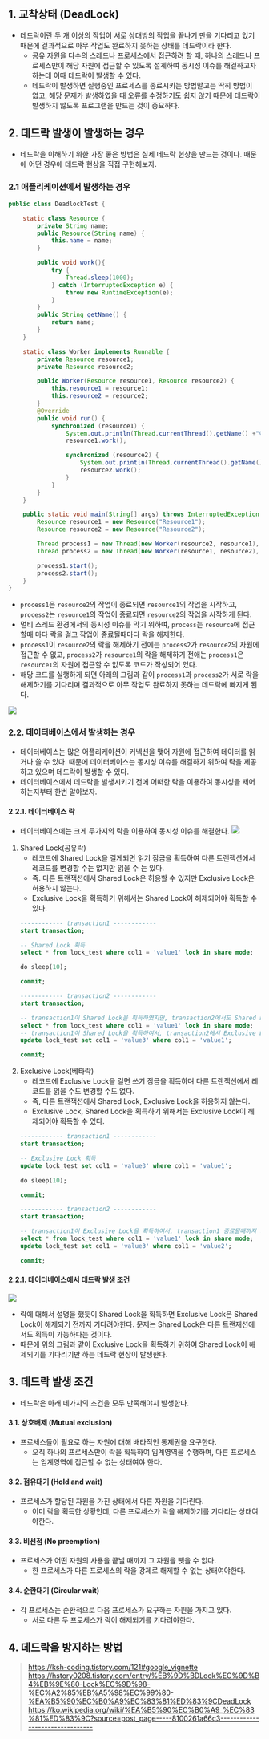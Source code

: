 
## 1. 교착상태 (DeadLock)

- 데드락이란 두 개 이상의 작업이 서로 상대방의 작업을 끝나기 만을 기다리고 있기 때문에 결과적으로 아무 작업도 완료하지 못하는 상태를 데드락이라 한다.
  - 공유 자원을 다수의 스레드나 프로세스에서 접근하려 할 때, 하나의 스레드나 프로세스만이 해당 자원에 접근할 수 있도록 설계하여 동시성 이슈를 해결하고자 하는데 이때 데드락이 발생할 수 있다.  
  - 데드락이 발생하면 실행중인 프로세스를 종료시키는 방법말고는 딱히 방법이 없고, 해당 문제가 발생하였을 때 오류를 수정하기도 쉽지 않기 때문에 데드락이 발생하지 않도록 프로그램을 만드는 것이 중요하다.

## 2. 데드락 발생이 발생하는 경우

- 데드락을 이해하기 위한 가장 좋은 방법은 실제 데드락 현상을 만드는 것이다. 때문에 어떤 경우에 데드락 현상을 직접 구현해보자.

### 2.1 애플리케이션에서 발생하는 경우

```java
public class DeadlockTest {

    static class Resource {
        private String name;
        public Resource(String name) {
            this.name = name;
        }

        public void work(){
            try {
                Thread.sleep(1000);
            } catch (InterruptedException e) {
                throw new RuntimeException(e);
            }
        }
        public String getName() {
            return name;
        }
    }

    static class Worker implements Runnable {
        private Resource resource1;
        private Resource resource2;

        public Worker(Resource resource1, Resource resource2) {
            this.resource1 = resource1;
            this.resource2 = resource2;
        }
        @Override
        public void run() {
            synchronized (resource1) {
                System.out.println(Thread.currentThread().getName() +"이 " + resource1.getName() + "에 대한 작업을 위하여 락을 획득했습니다.");
                resource1.work();

                synchronized (resource2) {
                    System.out.println(Thread.currentThread().getName() +" 이 " + resource2.getName() + "에 대한 작업을 위하여 락을 획득했습니다.");
                    resource2.work();
                }
            }
        }
    }

    public static void main(String[] args) throws InterruptedException {
        Resource resource1 = new Resource("Resource1");
        Resource resource2 = new Resource("Resource2");

        Thread process1 = new Thread(new Worker(resource2, resource1), "Process1");
        Thread process2 = new Thread(new Worker(resource1, resource2), "Process2");

        process1.start();
        process2.start();
    }
}
```
- `process1`은 `resource2`의 작업이 종료되면 `resource1`의 작업을 시작하고, `process2`는 `resource1`의 작업이 종료되면 `resource2`의 작업을 시작하게 된다.
- 멀티 스레드 환경에서의 동시성 이슈를 막기 위하여, `process`는 `resource`에 접근할때 마다 락을 걸고 작업이 종료될때마다 락을 해제한다.
- `process1`이 `resource2`의 락을 해제하기 전에는 `process2`가 `resource2`의 자원에 접근할 수 없고, `process2`가 `resource1`의 락을 해제하기 전애는 `process1`은 `resource1`의 자원에 접근할 수 없도록 코드가 작성되어 있다.
- 해당 코드를 실행하게 되면 아래의 그림과 같이 `process1`과 `process2`가 서로 락을 해제하기를 기다리며 결과적으로 아무 작업도 완료하지 못하는 데드락에 빠지게 된다.

![](./img/java_deadlock.png)

### 2.2. 데이터베이스에서 발생하는 경우

- 데이터베이스는 많은 어플리케이션이 커넥션을 맺어 자원에 접근하여 데이터를 읽거나 쓸 수 있다. 때문에 데이터베이스는 동시성 이슈를 해결하기 위하여 락을 제공하고 있으며 데드락이 발생할 수 있다.
- 데이터베이스에서 데드락을 발생시키기 전에 어떠한 락을 이용하여 동시성을 제어하는지부터 한번 알아보자.

#### 2.2.1. 데이터베이스 락
- 데이터베이스에는 크게 두가지의 락을 이용하여 동시성 이슈를 해결한다.
![](./img/database_lock.png)
1. Shared Lock(공유락)
   - 레코드에 Shared Lock을 걸게되면 읽기 잠금을 획득하여 다른 트랜잭션에서 레코드를 변경할 수는 없지만 읽을 수 는 있다.
   - 즉. 다른 트랜잭션에서 Shared Lock은 허용할 수 있지만 Exclusive Lock은 허용하지 않는다.
   - Exclusive Lock을 획득하기 위해서는 Shared Lock이 해제되어야 획득할 수 있다.
    ```sql
    ------------ transaction1 ------------
    start transaction;

    -- Shared Lock 획득
    select * from lock_test where col1 = 'value1' lock in share mode;

    do sleep(10);

    commit;

    ------------ transaction2 ------------
    start transaction;

    -- transaction1이 Shared Lock을 획득하였지만, transaction2에서도 Shared Lock 획득 가능
    select * from lock_test where col1 = 'value1' lock in share mode;
    -- transaction1이 Shared Lock을 획득하여서, transaction2에서 Exclusive Lock 획득 불가, transaction1이 종료될때까지 기다림
    update lock_test set col1 = 'value3' where col1 = 'value1';

    commit;    
    ```
2. Exclusive Lock(베타락)
   - 레코드에 Exclusive Lock을 걸면 쓰기 잠금을 획득하며 다른 트랜잭션에서 레코드를 읽을 수도 변경할 수도 없다. 
   - 즉, 다른 트랜잭션에서 Shared Lock, Exclusive Lock을 허용하지 않는다.
   - Exclusive Lock, Shared Lock을 획득하기 위해서는 Exclusive Lock이 헤제되어야 획득할 수 있다.
    ```sql
    ------------ transaction1 ------------
    start transaction;

    -- Exclusive Lock 획득
    update lock_test set col1 = 'value3' where col1 = 'value1';

    do sleep(10);

    commit;

    ------------ transaction2 ------------
    start transaction;

    -- transaction1이 Exclusive Lock을 획득하여서, transaction1 종료될때까지 기다림
    select * from lock_test where col1 = 'value1' lock in share mode;
    update lock_test set col1 = 'value3' where col1 = 'value2';

    commit;
    ```

#### 2.2.1. 데이터베이스에서 데드락 발생 조건

![](./img/database_deadlock.png)
- 락에 대해서 설명을 했듯이 Shared Lock을 획득하면 Exclusive Lock은 Shared Lock이 해제되기 전까지 기다려야한다. 문제는 Shared Lock은 다른 트랜재션에서도 획득이 가능하다는 것이다.
- 때문에 위의 그림과 같이 Exclusive Lock을 획득하기 위하여 Shared Lock이 해제되기를 기다리기만 하는 데드락 현상이 발생한다.  


## 3. 데드락 발생 조건

- 데드락은 아래 네가지의 조건을 모두 만족해야지 발생한다.

#### 3.1. 상호배제 (Mutual exclusion)
- 프로세스들이 필요로 하는 자원에 대해 배타적인 통제권을 요구한다.
  - 오직 하나의 프로세스만이 락을 획득하여 임계영역을 수행하며, 다른 프로세스는 임계영역에 접근할 수 없는 상태여야 한다.
#### 3.2. 점유대기 (Hold and wait)
- 프로세스가 할당된 자원을 가진 상태에서 다른 자원을 기다린다.
  - 이미 락을 획득한 상황인데, 다른 프로세스가 락을 해제하기를 기다리는 상태여야한다.
#### 3.3. 비선점 (No preemption)
- 프로세스가 어떤 자원의 사용을 끝낼 때까지 그 자원을 뺏을 수 없다.
  - 한 프로세스가 다른 프로세스의 락을 강제로 해제할 수 없는 상태여야한다.
#### 3.4. 순환대기 (Circular wait)
- 각 프로세스는 순환적으로 다음 프로세스가 요구하는 자원을 가지고 있다.
  - 서로 다른 두 프로세스가 락이 해제되기를 기다려야한다.


## 4. 데드락을 방지하는 방법




> https://ksh-coding.tistory.com/121#google_vignette
> https://hstory0208.tistory.com/entry/%EB%9D%BDLock%EC%9D%B4%EB%9E%80-Lock%EC%9D%98-%EC%A2%85%EB%A5%98%EC%99%80-%EA%B5%90%EC%B0%A9%EC%83%81%ED%83%9CDeadLock
> https://ko.wikipedia.org/wiki/%EA%B5%90%EC%B0%A9_%EC%83%81%ED%83%9C?source=post_page-----8100261a66c3--------------------------------